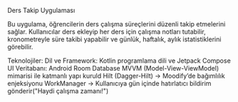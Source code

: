 Ders Takip Uygulaması

Bu uygulama, öğrencilerin ders çalışma süreçlerini düzenli takip etmelerini sağlar. 
Kullanıcılar ders ekleyip her ders için çalışma notları tutabilir, kronometreyle süre takibi yapabilir ve günlük, haftalık, aylık istatistiklerini görebilir.

Teknolojiler:
Dil ve Framework: Kotlin programlama dili ve Jetpack Compose UI 
Veritabanı: Android Room Database
MVVM (Model-View-ViewModel) mimarisi ile katmanlı yapı kuruld
Hilt (Dagger-Hilt) → Moodify’de bağımlılık enjeksiyonu
WorkManager -> Kullanıcıya gün içinde hatırlatıcı bildirim gönderir("Haydi çalışma zamanı!")
